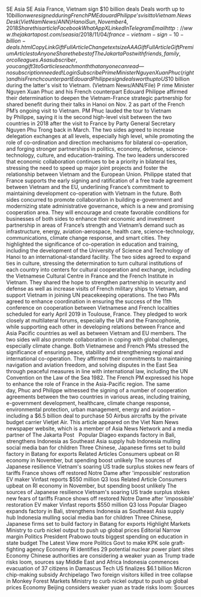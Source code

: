 # 

SE Asia
SE Asia
France, Vietnam sign $10 billion deals
Deals worth up to $10 billion were signed during French PM Edouard Philippe’s visit to Vietnam.
News Desk
(Viet Nam News/ANN)
Hanoi
Sun, November 4, 2018
Share this article
Facebook
WhatApp
X
LinkedIn
Telegram
Email
http://www.thejakartapost.com/seasia/2018/11/04/france-vietnam-sign-10-billion-deals.html
Copy Link
Gift Full Article
Change text size
A
A
A
Gift Full Article
Gift Premium Articles
to Anyone
Share the best of The Jakarta Post with friends, family, or colleagues. As a subscriber, you can gift 3 to 5 articles each month that anyone can read—no subscription needed!
Log in
Subscribe
Prime Minister Nguyen Xuan Phuc (right) and his French counterpart Edouard Philippe sign deals worth up to US$10 billion during the latter's visit to Vietnam. (Vietnam News/ANN/File)
P
rime Minister Nguyen Xuan Phuc and his French counterpart Edouard Philippe affirmed their determination to deepen the Vietnam-France strategic partnership for shared benefit during their talks in Hanoi on Nov.&nbsp;2 as part of the French PM’s ongoing visit to Vietnam.
PM Phuc lauded the tour to Vietnam by&nbsp;Philippe, saying it is the second high-level visit between the two countries in 2018 after the visit to France by Party General Secretary Nguyen Phu Trong back in March.
The two sides agreed to increase delegation exchanges at all levels, especially high level, while promoting the role of co-ordination and direction mechanisms for bilateral co-operation, and forging stronger partnerships in politics, economy, defense, science-technology, culture, and education-training.
The two leaders underscored that economic collaboration continues to be a priority in bilateral ties, stressing the need to speed up major joint projects and foster the relationship between Vietnam and the European Union.
Philippe stated that France supports the early signing and ratification of a free trade agreement between Vietnam and the EU, underlining France’s commitment to maintaining development co-operation with Vietnam in the future.
Both sides concurred to promote collaboration in building e-government and modernizing state administrative governance, which is a new and promising cooperation area.
They will encourage and create favorable conditions for businesses of both sides to enhance their economic and investment partnership in areas of France’s strength and Vietnam’s demand such as infrastructure, energy, aviation-aerospace, health care, science-technology, communications, climate change response, and smart cities.
They highlighted the significance of co-operation in education and training, including the development of the University of Science and Technology of Hanoi to an international-standard facility.
The two sides agreed to expand ties in culture, stressing the determination to turn cultural institutions of each country into centers for cultural cooperation and exchange, including the Vietnamese Cultural Centre in France and the French Institute in Vietnam.
They shared the hope to strengthen partnership in security and defense as well as increase visits of French military ships to Vietnam, and support Vietnam in joining UN peacekeeping operations.
The two PMs agreed to enhance coordination in ensuring the success of the 11th conference on cooperation between Vietnamese and French localities scheduled for early April 2019 in Toulouse, France.
They pledged to work closely at multilateral forums, especially the UN and the Francophonie, while supporting each other in developing relations between France and Asia Pacific countries as well as between Vietnam and EU members.
The two sides will also promote collaboration in coping with global challenges, especially climate change.
Both Vietnamese and French PMs stressed the significance of ensuring peace, stability and strengthening regional and international co-operation. They affirmed their commitments to maintaining navigation and aviation freedom, and solving disputes in the East Sea through peaceful measures in line with international law, including the UN Convention on the Law of the Sea 1982.
The French PM expressed his hope to enhance the role of France in the Asia-Pacific region.
The same day,&nbsp;Phuc and Philippe witnessed the signing of a number of cooperation agreements between the two countries in various areas, including training, e-government development, healthcare, climate change response, environmental protection, urban management, energy and aviation – including a $6.5 billion deal to purchase 50 Airbus aircrafts by the private budget carrier Vietjet Air.
This article appeared on the Viet Nam News newspaper website, which is a member of Asia News Network and a media partner of The Jakarta Post
&nbsp;
Popular
Diageo expands factory in Bali, strengthens Indonesia as Southeast Asia supply hub
Indonesia mulling social media ban for children
Three Chinese, Japanese firms set to build factory in Batang for exports
Related Articles
Consumers upbeat on RI economy in November, but spending boost unlikely
The sources of Japanese resilience
Vietnam's soaring US trade surplus stokes new fears of tariffs
France shows off restored Notre Dame after 'impossible' restoration
EV maker Vinfast reports $550 million Q3 loss
Related Article
Consumers upbeat on RI economy in November, but spending boost unlikely
The sources of Japanese resilience
Vietnam's soaring US trade surplus stokes new fears of tariffs
France shows off restored Notre Dame after 'impossible' restoration
EV maker Vinfast reports $550 million Q3 loss
Popular
Diageo expands factory in Bali, strengthens Indonesia as Southeast Asia supply hub
Indonesia mulling social media ban for children
Three Chinese, Japanese firms set to build factory in Batang for exports
Highlight
Markets
Ministry to curb nickel output to push up global prices
Editorial
Narrow margin
Politics
President Prabowo touts biggest spending on education in state budget
The Latest
View more
Politics
Govt to make KPK sole graft-fighting agency
Economy
RI identifies 29 potential nuclear power plant sites
Economy
Chinese authorities are considering a weaker yuan as Trump trade risks loom, sources say
Middle East and Africa
Indonesia commences evacuation of 37 citizens in Damascus
Tech
US finalizes $6.1 billion Micron chip-making subsidy
Archipelago
Two foreign visitors killed in tree collapse in Monkey Forest
Markets
Ministry to curb nickel output to push up global prices
Economy
Beijing considers weaker yuan as trade risks loom: Sources